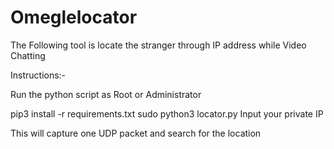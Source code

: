 # Omeglelocator
The Following tool is locate the stranger through IP address while Video Chatting

Instructions:-

Run the python script as Root or Administrator

pip3 install -r requirements.txt
sudo python3 locator.py
Input your private IP

This will capture one UDP packet and search for the location

